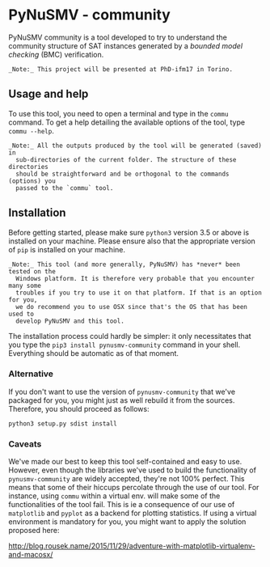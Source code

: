# PyNuSMV - community
PyNuSMV community is a tool developed to try to understand the community 
structure of SAT instances generated by a _bounded model checking_ (BMC) 
verification.

```
_Note:_ This project will be presented at PhD-ifm17 in Torino.
```

## Usage and help
To use this tool, you need to open a terminal and type in the `commu` command.
To get a help detailing the available options of the tool, type `commu --help`.

```
_Note:_ All the outputs produced by the tool will be generated (saved) in 
  sub-directories of the current folder. The structure of these directories
  should be straightforward and be orthogonal to the commands (options) you
  passed to the `commu` tool.
```

## Installation
Before getting started, please make sure `python3` version 3.5 or above is 
installed on your machine. Please ensure also that the appropriate version of
`pip` is installed on your machine.

```
_Note:_ This tool (and more generally, PyNuSMV) has *never* been tested on the
  Windows platform. It is therefore very probable that you encounter many some
  troubles if you try to use it on that platform. If that is an option for you,
  we do recommend you to use OSX since that's the OS that has been used to 
  develop PyNuSMV and this tool.
```

The installation process could hardly be simpler: it only necessitates that you
type the `pip3 install pynusmv-community` command in your shell. Everything should
be automatic as of that moment.

### Alternative
If you don't want to use the version of `pynusmv-community` that we've packaged
for you, you might just as well rebuild it from the sources. Therefore, you 
should proceed as follows:

```
python3 setup.py sdist install
```

### Caveats
We've made our best to keep this tool self-contained and easy to use. However,
even though the libraries we've used to build the functionality of `pynusmv-community`
are widely accepted, they're not 100% perfect. This means that some of their
hiccups percolate through the use of our tool. For instance, using `commu` within
a virtual env. will make some of the functionalities of the tool fail. This is
ie a consequence of our use of `matplotlib` and `pyplot` as a backend for plotting
statistics. If using a virtual environment is mandatory for you, you might want
to apply the solution proposed here:

http://blog.rousek.name/2015/11/29/adventure-with-matplotlib-virtualenv-and-macosx/


